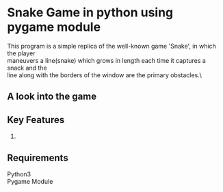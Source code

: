 # Snake Game in python using pygame module

This program is a simple replica of the well-known game 'Snake', in which the player\
maneuvers a line(snake) which grows in length each time it captures a snack and the\
line along with the borders of the window are the primary obstacles.\

## A look into the game



## Key Features

1. 

## Requirements

Python3\
Pygame Module
